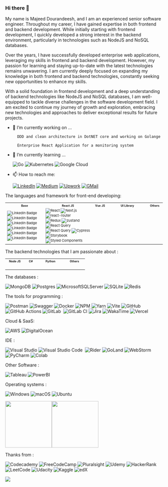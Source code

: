 ### Hi there 👋

My name is Majeed Dourandeesh, and I am an experienced senior software engineer. Throughout my career, I have gained expertise in both frontend and backend development. While initially starting with frontend development, I quickly developed a strong interest in the backend environment, particularly in technologies such as NodeJS and NoSQL databases.

Over the years, I have successfully developed enterprise web applications, leveraging my skills in frontend and backend development. However, my passion for learning and staying up-to-date with the latest technologies remains unwavering. I am currently deeply focused on expanding my knowledge in both frontend and backend technologies, constantly seeking new opportunities to enhance my skills.

With a solid foundation in frontend development and a deep understanding of backend technologies like NodeJS and NoSQL databases, I am well-equipped to tackle diverse challenges in the software development field. I am excited to continue my journey of growth and exploration, embracing new technologies and approaches to deliver exceptional results for future projects.


- 🔭 I’m currently working on ...
    
        DDD and clean architecture in DotNET core and working on Golange
        
        Enterprise React Application for a monitoring system
    
- 🌱 I’m currently learning ...

    ![Go](https://img.shields.io/badge/go-%2300ADD8.svg?style=flat&logo=go&logoColor=white)
    ![Kubernetes](https://img.shields.io/badge/kubernetes-326ce5.svg?&style=flat&logo=kubernetes&logoColor=white)
    ![Google Cloud](https://img.shields.io/badge/GoogleCloud-%234285F4.svg?style=flat&logo=google-cloud&logoColor=white)
    
    
    
  
-  📫 How to reach me: 

    [![LinkedIn](https://img.shields.io/badge/linkedin-f0f0f0?&style=flat&logo=linkedin&logoColor=white&color=0e76a8)](https://www.linkedin.com/in/majeed-dourandeesh/)
    [![Medium](https://img.shields.io/badge/Medium-12100E?style=flat&logo=medium&logoColor=white)](https://majeed-dl.medium.com/)
    [![Upwork](https://img.shields.io/badge/UpWork-6FDA44?style=flat&logo=Upwork&logoColor=white)](https://www.upwork.com/freelancers/~01842d90ab3e24c5aa?viewMode=1)
    [![GMail](https://img.shields.io/badge/gmail-f0f0f0?&style=flat&logo=gmail&logoColor=white&color=ea4335)](mailto:majeed.dl@gmail.com) 
<!--
**majeeddl/majeeddl** is a ✨ _special_ ✨ repository because its `README.md` (this file) appears on your GitHub profile.

Here are some ideas to get you started:

- 🔭 I’m currently working on ...
- 🌱 I’m currently learning ...
- 👯 I’m looking to collaborate on ...
- 🤔 I’m looking for help with ...
- 💬 Ask me about ...
- 📫 How to reach me: ...
- 😄 Pronouns: ...
- ⚡ Fun fact: ...
-->


The languages and framework for front-end developing:
<table style="width:100%;font-size:11px">
<tr>
<th align="center" width="24%" height="10px" style="font-size:9px">
        Base
</th>
<th align="center" width="30%" height="10px" style="font-size:9px">
        React JS
</th>
<th align="center" width="10%" height="10px" style="font-size:9px">
        Vue JS
</th>
<th align="center" width="24%" height="10px" style="font-size:9px">
        UI Library
</th>
<th align="center" width="10%" height="10px" style="font-size:9px">
        Others
</th>
</tr>
<tr>
<td>
    <img src="https://img.shields.io/badge/HTML5-E34F26?style=flat&logo=html5&logoColor=white" alt="LinkedIn Badge"/>
    <img src="https://img.shields.io/badge/-CSS3-05122A?style=flat&logo=CSS3&logoColor=1572B6" alt="LinkedIn Badge"/>
    <div>
        <img src="https://img.shields.io/badge/-JavaScript-05122A?style=flat&logo=javascript" alt="LinkedIn Badge"/>
        <img src="https://img.shields.io/badge/-TypeScript-05122A?style=flat&logo=TypeScript" alt="LinkedIn Badge"/>
    </div>
    <img src="https://img.shields.io/badge/Sass-CC6699?style=flat&logo=sass&logoColor=white" alt="LinkedIn Badge"/>
    <img src="https://img.shields.io/badge/less-2B4C80?style=flat&logo=less&logoColor=white" alt="LinkedIn Badge"/>
</td>
<td>
    <div>
    <img src="https://img.shields.io/badge/-React-05122A?style=flat&logo=react" alt="React"/>
    <img src="https://img.shields.io/badge/Next-black?style=flat&logo=next.js&logoColor=white" alt="Next.js"/>
    <img src="https://img.shields.io/badge/React_Router-CA4245?style=flat&logo=react-router&logoColor=white" alt="react-router"/>
    </div>
    <img src="https://img.shields.io/badge/Redux-593D88?style=flat&logo=redux&logoColor=white" alt="Redux"/>
    <img src="https://img.shields.io/badge/react%20zustand-%2320232a.svg?style=flat&logo=react&logoColor=%2361DAFB" alt="zustand"/>
    <img src="https://img.shields.io/badge/-React%20Query-FF4154?style=flat&logo=react%20query&logoColor=white" alt="React Query"/>
    <img src="https://img.shields.io/badge/React%20Table-FF4154.svg?style=flat&logo=React-Table&logoColor=white" alt="React Query"/>
    <img src="https://img.shields.io/badge/-cypress-%23E5E5E5?style=flat&logo=cypress&logoColor=058a5e" alt="Cypress"/>
    <img src="https://img.shields.io/badge/-Storybook-FF4785?style=flat&logo=storybook&logoColor=white" alt="Storybook"/>
    <img src="https://img.shields.io/badge/styled--components-DB7093?style=flat&logo=styled-components&logoColor=white" alt="Styled Components"/>
    
</td>
<td>
    <img src="https://img.shields.io/badge/-Vue-05122A?style=flat&logo=vue.js" alt=""/>
    <img src="https://img.shields.io/badge/Nuxt-002E3B?style=flat&logo=nuxtdotjs&logoColor=#00DC82" alt=""/>
</td>
<td>
    <img src="https://img.shields.io/badge/bootstrap-%23563D7C.svg?style=flat&logo=bootstrap&logoColor=white" alt=""/>
    <img src="https://img.shields.io/badge/-AntDesign-%230170FE?style=flat&logo=ant-design&logoColor=white" alt=""/>
    <img src="https://img.shields.io/badge/semantic%20ui%20react-35BDB2?style=flat&logo=semanticuireact&logoColor=white" alt=""/>
    <img src="https://img.shields.io/badge/Progress-5CE500.svg?style=flat&logo=Progress&logoColor=white" alt=""/>
    <img src="https://img.shields.io/badge/-Kendo%20UI-brightgreenstyle=flat" alt=""/>
    <img src="https://img.shields.io/badge/tailwindcss-%2338B2AC.svg?style=flat&logo=tailwind-css&logoColor=white" alt=""/>
   
</td>
<td>
    <img src="https://img.shields.io/badge/-jest-%23C21325?style=flat&logo=jest&logoColor=white" alt=""/>
    <img src="https://img.shields.io/badge/-mocha-%238D6748?style=flat&logo=mocha&logoColor=white" alt=""/>
    <img src="https://img.shields.io/badge/Cypress-17202C?style=flat&logo=cypress&logoColor=white" alt=""/>
    <img src="https://img.shields.io/badge/figma-%23F24E1E.svg?style=flat&logo=figma&logoColor=white" alt=""/>
</td>
</tr>
</table>




The backend technologies that I am passionate about  :

<table style="width:100%;font-size:11px">
<tr>
<th align="center" width="18%" height="10px" style="font-size:9px">
        Node JS
</th>
<th align="center" width="12%" height="10px" style="font-size:9px">
        C#
</th>
<th align="center" width="25%" height="10px" style="font-size:9px">
        Python
</th>
<th align="center" width="20%" height="10px" style="font-size:9px">
        Others
</th>
</tr>
<tr>
<td>
    <img src="https://img.shields.io/badge/node.js-6DA55F?style=flat&logo=node.js&logoColor=white" alt=""/>
    <img src="https://img.shields.io/badge/Express.js-404D59?style=flat" alt=""/>
    <img src="https://img.shields.io/badge/nestjs-%23E0234E.svg?style=flat&logo=nestjs&logoColor=white" alt=""/>
</td>
<td>
    <img src="https://img.shields.io/badge/c%23-%23239120.svg?style=flat&logo=c-sharp&logoColor=white" alt=""/>
    <img src="https://img.shields.io/badge/.NET-5C2D91?style=flat&logo=.net&logoColor=white" alt=""/>
</td>
<td>
    <img src="https://img.shields.io/badge/Python-3776AB?style=flat&logo=python&logoColor=white" alt=""/>
    <img src="https://img.shields.io/badge/flask-%23000.svg?style=flat&logo=flask&logoColor=white" alt=""/>
    <img src="https://img.shields.io/badge/jupyter-%23FA0F00.svg?style=flat&logo=jupyter&logoColor=white" alt=""/>
    <img src="https://img.shields.io/badge/numpy-%23013243.svg?style=flat&logo=numpy&logoColor=white" alt=""/>
    <img src="https://img.shields.io/badge/pandas-%23150458.svg?style=flat&logo=pandas&logoColor=white" alt=""/>
    <img src="https://img.shields.io/badge/Plotly-3F4F75.svg?style=flat&logo=Plotly&logoColor=white" alt=""/>
</td>
<td>
    <img src="https://img.shields.io/badge/Rabbitmq-FF6600?style=flat&logo=rabbitmq&logoColor=white" alt=""/>
    <img src="https://img.shields.io/badge/Apache%20Kafka-000?style=flat&logo=apachekafka" alt=""/>
    <img src="https://img.shields.io/badge/Socket.io-black?style=flat&logo=socket.io&badgeColor=010101" alt=""/>
    <img src="https://img.shields.io/badge/MQTT-660066.svg?style=flat&logo=MQTT&logoColor=white" alt=""/>
    <img src="https://img.shields.io/badge/Apollo%20GraphQL-311C87?&style=flat&logo=Apollo%20GraphQL&logoColor=white" alt=""/>
    <img src="https://img.shields.io/badge/Traefik%20Proxy-24A1C1.svg?style=flat&logo=Traefik-Proxy&logoColor=white" alt=""/>
    <img src="https://img.shields.io/badge/nginx-%23009639.svg?style=flat&logo=nginx&logoColor=white" alt=""/>
    
</td>

</tr>
</table>


The databases :

![MongoDB](https://img.shields.io/badge/MongoDB-%234ea94b.svg?style=flat&logo=mongodb&logoColor=white)
![Postgres](https://img.shields.io/badge/postgres-%23316192.svg?style=flat&logo=postgresql&logoColor=white)
![MicrosoftSQLServer](https://img.shields.io/badge/Microsoft%20SQL%20Sever-CC2927?style=flat&logo=microsoft%20sql%20server&logoColor=white)
![SQLite](https://img.shields.io/badge/sqlite-%2307405e.svg?style=flat&logo=sqlite&logoColor=white)
![Redis](https://img.shields.io/badge/redis-%23DD0031.svg?style=flat&logo=redis&logoColor=white)

The tools for programming :

![Postman](https://img.shields.io/badge/Postman-FF6C37?style=flat&logo=postman&logoColor=white)
![Swagger](https://img.shields.io/badge/-Swagger-%23Clojure?style=flat&logo=swagger&logoColor=white)
![Docker](https://img.shields.io/badge/docker-%230db7ed.svg?style=flat&logo=docker&logoColor=white)
![NPM](https://img.shields.io/badge/NPM-%23000000.svg?style=flat&logo=npm&logoColor=white)
![Yarn](https://img.shields.io/badge/yarn-%232C8EBB.svg?style=flat&logo=yarn&logoColor=white)
![Vite](https://img.shields.io/badge/vite-%23646CFF.svg?style=flat&logo=vite&logoColor=white)
![GitHub](https://img.shields.io/badge/-GitHub-05122A?style=flat&logo=github)&nbsp;
![GitHub Actions](https://img.shields.io/badge/github%20actions-%232671E5.svg?style=flat&logo=githubactions&logoColor=white)
![GitLab](https://img.shields.io/badge/GitLab-330F63?style=flat&logo=gitlab&logoColor=white)&nbsp;
![GitLab CI](https://img.shields.io/badge/gitlab%20ci-%23181717.svg?style=flat&logo=gitlab&logoColor=white)
![Jira](https://img.shields.io/badge/Jira-0052CC?style=flat&logo=Jira&logoColor=white)
![WakaTime](https://img.shields.io/badge/WakaTime-000000?style=flat&logo=WakaTime&logoColor=white)
![Vercel](https://img.shields.io/badge/vercel-%23000000.svg?style=flat&logo=vercel&logoColor=white)

Cloud & SaaS:

![AWS](https://img.shields.io/badge/AWS-%23FF9900.svg?style=flat&logo=amazon-aws&logoColor=white)
![DigitalOcean](https://img.shields.io/badge/DigitalOcean-%230167ff.svg?style=flat&logo=digitalOcean&logoColor=white)

IDE :

![Visual Studio](https://img.shields.io/badge/Visual%20Studio-5C2D91.svg?style=flat&logo=visual-studio&logoColor=white)
![Visual Studio Code](https://img.shields.io/badge/-Visual%20Studio%20Code-05122A?style=flat&logo=visual-studio-code&logoColor=007ACC)&nbsp;
![Rider](https://img.shields.io/badge/Rider-000000?style=flat&logo=Rider&logoColor=white)
![GoLand](https://img.shields.io/badge/GoLand-0f0f0f?&style=flat&logo=goland&logoColor=white)
![WebStorm](https://img.shields.io/badge/webstorm-143?style=flat&logo=webstorm&logoColor=white&color=black)
![PyCharm](https://img.shields.io/badge/pycharm-143?style=flat&logo=pycharm&logoColor=black&color=black&labelColor=green)
![Colab](https://img.shields.io/badge/Colab-F9AB00?style=flat&logo=googlecolab&color=525252)

Other Software :

![Tableau](https://img.shields.io/badge/Tableau-E97627?style=flat&logo=Tableau&logoColor=white)
![PowerBI](https://img.shields.io/badge/PowerBI-F2C811?style=flat&logo=Power%20BI&logoColor=black)

Operating systems :

![Windows](https://img.shields.io/badge/Windows-0078D6?style=flat&logo=windows&logoColor=white)
![macOS](https://img.shields.io/badge/mac%20os-000000?style=flat&logo=macos&logoColor=F0F0F0)
![Ubuntu](https://img.shields.io/badge/Ubuntu-E95420?style=flat&logo=ubuntu&logoColor=white)



<img src="https://github-readme-stats-sigma-five.vercel.app/api?username=majeeddl&show_icons=true&theme=algolia" height="149" /><img src="https://github-readme-stats-sigma-five.vercel.app/api/top-langs/?username=majeeddl&show_icons=true&layout=compact&theme=algolia" height="149" />


Thanks from : 

![Codecademy](https://img.shields.io/badge/Codecademy-FFF0E5?style=flat&logo=codecademy&logoColor=1F243A)
![FreeCodeCamp](https://img.shields.io/badge/Freecodecamp-%23123.svg?&style=flat&logo=freecodecamp&logoColor=green)
![Pluralsight](https://img.shields.io/badge/Pluralsight-EE3057?style=flat&logo=pluralsight&logoColor=white)
![Udemy](https://img.shields.io/badge/Udemy-A435F0?style=flat&logo=Udemy&logoColor=white)
![HackerRank](https://img.shields.io/badge/-Hackerrank-2EC866?style=flat&logo=HackerRank&logoColor=white)
![LeetCode](https://img.shields.io/badge/LeetCode-000000?style=flat&logo=LeetCode&logoColor=#d16c06)
![Udacity](https://img.shields.io/badge/Udacity-grey?style=flat&logo=udacity&logoColor=15B8E6)
![Kaggle](https://img.shields.io/badge/Kaggle-035a7d?style=flat&logo=kaggle&logoColor=white)
![edX](https://img.shields.io/badge/edX-%2302262B.svg?style=flat&logo=edX&logoColor=white)

![](https://komarev.com/ghpvc/?username=majeeddl)

